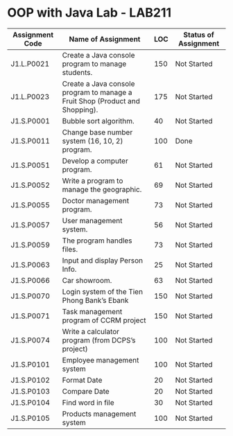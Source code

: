 # OOP with Java Lab - LAB211

| Assignment Code | Name of Assignment | LOC | Status of Assignment |
|---|---|---|---|
| J1.L.P0021| Create a Java console program to manage students.| 150| Not Started|
| J1.L.P0023| Create a Java console program to manage a Fruit Shop (Product and Shopping).| 175| Not Started|
| J1.S.P0001| Bubble sort algorithm.| 40| Not Started|
| J1.S.P0011| Change base number system (16, 10, 2) program. | 100| Done|
| J1.S.P0051| Develop a computer program.  | 61| Not Started|
| J1.S.P0052| Write a program to manage the geographic. | 69| Not Started|
| J1.S.P0055| Doctor management program. | 73| Not Started|
| J1.S.P0057| User management system. | 56| Not Started|
| J1.S.P0059| The program handles files.  | 73| Not Started|
| J1.S.P0063| Input and display Person Info.  | 25| Not Started|
| J1.S.P0066| Car showroom.  | 63| Not Started|
| J1.S.P0070| Login system of the Tien Phong Bank’s Ebank | 150| Not Started|
| J1.S.P0071| Task management program of CCRM project | 150| Not Started|
| J1.S.P0074| Write a calculator program (from DCPS’s project) | 100| Not Started|
| J1.S.P0101| Employee management system | 100| Not Started|
| J1.S.P0102| Format Date | 20| Not Started|
| J1.S.P0103| Compare Date | 20| Not Started|
| J1.S.P0104| Find word in file | 30| Not Started|
| J1.S.P0105| Products management system | 100| Not Started|
